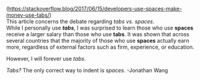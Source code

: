 (https://stackoverflow.blog/2017/06/15/developers-use-spaces-make-money-use-tabs/)  
This article concerns the debate regarding *tabs vs. spaces*.  
While I personally use ***tabs***, I was surprised to learn those who use **spaces** receive a larger salary than those who use **tabs**.  It was shown that across several countries that the majority of those who use **spaces** actually earn more, regardless of external factors such as firm, experience, or education.  

However, I will forever use *tabs*.

*Tabs?* The only correct way to indent is *spaces*. -Jonathan Wang
